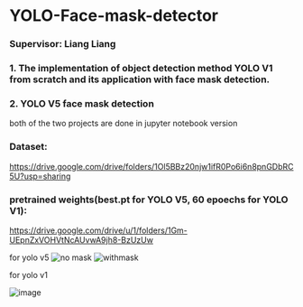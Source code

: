 # YOLO-Face-mask-detector 
### Supervisor: Liang Liang
### 1. The implementation of object detection method YOLO V1 from scratch and its application with face mask detection.
### 2. YOLO V5 face mask detection
both of the two projects are done in jupyter notebook version
### Dataset:
https://drive.google.com/drive/folders/1Ol5BBz20njw1ifR0Po6i6n8pnGDbRC5U?usp=sharing

### pretrained weights(best.pt for YOLO V5, 60 epoechs for YOLO V1):
https://drive.google.com/drive/u/1/folders/1Gm-UEpnZxVOHVtNcAUvwA9jh8-BzUzUw


for yolo v5
![no mask](https://user-images.githubusercontent.com/83719401/143724404-d0372a48-4827-46d3-9104-800cc9e0c073.PNG)
![withmask](https://user-images.githubusercontent.com/83719401/143724406-81975f75-4e0e-4d78-8481-c3859e8706c9.PNG)

for yolo v1

![image](https://user-images.githubusercontent.com/83719401/143724422-3b5adb7b-6367-4e2d-93c3-693d1ac73e3e.png)

